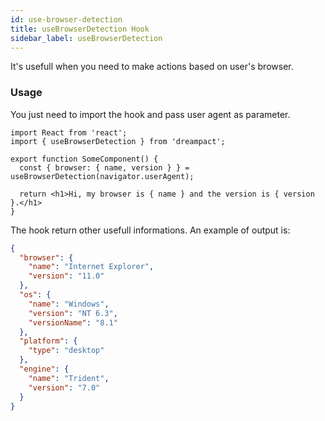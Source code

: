 ```yaml
---
id: use-browser-detection
title: useBrowserDetection Hook
sidebar_label: useBrowserDetection
---
```


It's usefull when you need to make actions based on user's browser.

### Usage

You just need to import the hook and pass user agent as parameter.

```tsx
import React from 'react';
import { useBrowserDetection } from 'dreampact';

export function SomeComponent() {
  const { browser: { name, version } } = useBrowserDetection(navigator.userAgent);

  return <h1>Hi, my browser is { name } and the version is { version }.</h1>
}
```

The hook return other usefull informations. An example of output is:

```json
{
  "browser": {
    "name": "Internet Explorer",
    "version": "11.0"
  },
  "os": {
    "name": "Windows",
    "version": "NT 6.3",
    "versionName": "8.1"
  },
  "platform": {
    "type": "desktop"
  },
  "engine": {
    "name": "Trident",
    "version": "7.0"
  }
}
```